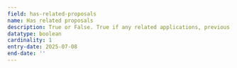 ```yaml
---
field: has-related-proposals
name: Has related proposals
description: True or False. True if any related applications, previous proposals or demolitions for the site
datatype: boolean
cardinality: 1
entry-date: 2025-07-08
end-date: ''
---
```

